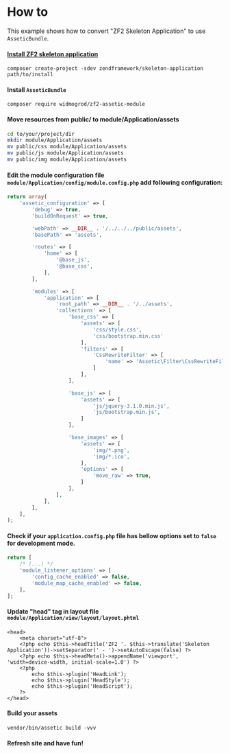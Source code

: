 # How to

This example shows how to convert "ZF2 Skeleton Application" to use `AsseticBundle`.

#### [Install ZF2 skeleton application](https://github.com/zendframework/ZendSkeletonApplication)
```
composer create-project -sdev zendframework/skeleton-application path/to/install
```
#### Install `AsseticBundle`
```
composer require widmogrod/zf2-assetic-module
```
#### Move resources from public/ to module/Application/assets
```bash
cd to/your/project/dir
mkdir module/Application/assets
mv public/css module/Application/assets
mv public/js module/Application/assets
mv public/img module/Application/assets
```

#### Edit the module configuration file `module/Application/config/module.config.php` add following configuration:

``` php
return array(
    'assetic_configuration' => [
        'debug' => true,
        'buildOnRequest' => true,

        'webPath' => __DIR__ . '/../../../public/assets',
        'basePath' => 'assets',

        'routes' => [
            'home' => [
                '@base_js',
                '@base_css',
            ],
        ],

        'modules' => [
            'application' => [
                'root_path' => __DIR__ . '/../assets',
                'collections' => [
                    'base_css' => [
                        'assets' => [
                            'css/style.css',
                            'css/bootstrap.min.css'
                        ],
                        'filters' => [
                            'CssRewriteFilter' => [
                                'name' => 'Assetic\Filter\CssRewriteFilter'
                            ]
                        ],
                    ],

                    'base_js' => [
                        'assets' => [
                            'js/jquery-3.1.0.min.js',
                            'js/bootstrap.min.js',
                        ]
                    ],

                    'base_images' => [
                        'assets' => [
                            'img/*.png',
                            'img/*.ico',
                        ],
                        'options' => [
                            'move_raw' => true,
                        ]
                    ],
                ],
            ],
        ],
    ],
);
```

#### Check if your `application.config.php` file has bellow options set to `false` for development mode.
```php
return [
    /* (...) */
    'module_listener_options' => [
        'config_cache_enabled' => false,
        'module_map_cache_enabled' => false,
    ],
];
```

#### Update "head" tag in layout file `module/Application/view/layout/layout.phtml` 
```
<head>
    <meta charset="utf-8">
    <?php echo $this->headTitle('ZF2 '. $this->translate('Skeleton Application'))->setSeparator(' - ')->setAutoEscape(false) ?>
    <?php echo $this->headMeta()->appendName('viewport', 'width=device-width, initial-scale=1.0') ?>
    <?php
        echo $this->plugin('HeadLink');
        echo $this->plugin('HeadStyle');
        echo $this->plugin('HeadScript');
    ?>
</head>
```

#### Build your assets
```
vendor/bin/assetic build -vvv
```

#### Refresh site and have fun!
